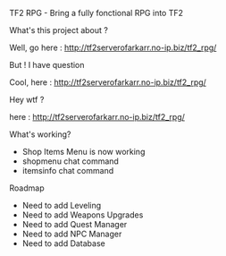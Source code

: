 TF2 RPG - Bring a fully fonctional RPG into TF2

What's this project about ?

Well, go here : http://tf2serverofarkarr.no-ip.biz/tf2_rpg/

But ! I have question

Cool, here : http://tf2serverofarkarr.no-ip.biz/tf2_rpg/

Hey wtf ?

here : http://tf2serverofarkarr.no-ip.biz/tf2_rpg/


What's working?

- Shop Items Menu is now working
- shopmenu chat command
- itemsinfo chat command

Roadmap

- Need to add Leveling
- Need to add Weapons Upgrades
- Need to add Quest Manager
- Need to add NPC Manager
- Need to add Database

